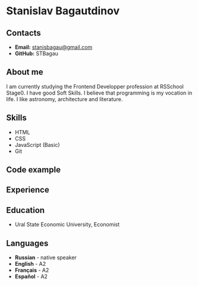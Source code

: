# Stanislav Bagautdinov

## Contacts

* __Email:__ stanisbagau@gmail.com
* __GitHub:__ STBagau

## About me

I am currently studying the Frontend Developper profession at RSSchool Stage0. I have good Soft Skills. I believe that programming is my vocation in life. I like astronomy, architecture and literature.

## Skills

* HTML
* CSS
* JavaScript (Basic)
* Git

## Code example

## Experience

## Education

* Ural State Economic University, Economist

## Languages

* __Russian__ - native speaker
* __English__ - A2
* __Français__ - A2
* __Español__ - A2
